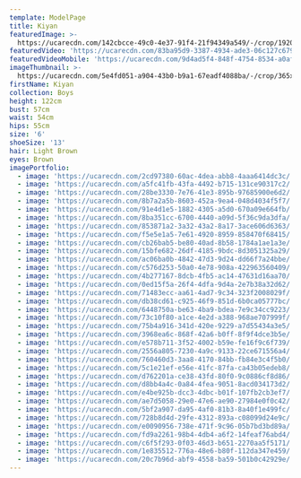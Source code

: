 ```yaml
---
template: ModelPage
title: Kiyan
featuredImage: >-
  https://ucarecdn.com/142cbcce-49c0-4e37-91f4-21f94349a549/-/crop/1920x962/0,0/-/preview/
featuredVideo: 'https://ucarecdn.com/83ba95d9-3387-4934-ade3-06c127c6790d/'
featuredVideoMobile: 'https://ucarecdn.com/9d4ad5f4-848f-4754-8534-a0aff3276759/'
imageThumbnail: >-
  https://ucarecdn.com/5e4fd051-a904-43b0-b9a1-67eadf4088ba/-/crop/365x429/135,26/-/preview/
firstName: Kiyan
collection: Boys
height: 122cm
bust: 57cm
waist: 54cm
hips: 55cm
size: '6'
shoeSize: '13'
hair: Light Brown
eyes: Brown
imagePortfolio:
  - image: 'https://ucarecdn.com/2cd97380-60ac-4dea-abb8-4aaa6414dc3c/'
  - image: 'https://ucarecdn.com/a5fc41fb-43fa-4492-b715-131ce90317c2/'
  - image: 'https://ucarecdn.com/28be3330-7e76-41e3-895b-97685900e6d2/'
  - image: 'https://ucarecdn.com/8b7a2a5b-8603-452a-9ea4-048d4034f5f7/'
  - image: 'https://ucarecdn.com/91e4d1e5-1882-4305-a5d0-670a09e664fb/'
  - image: 'https://ucarecdn.com/8ba351cc-6700-4440-a09d-5f36c9da3dfa/'
  - image: 'https://ucarecdn.com/853871a2-3a32-43a2-8a17-3ace606d6363/'
  - image: 'https://ucarecdn.com/f5e5e1a5-7e61-4920-8959-858470f68415/'
  - image: 'https://ucarecdn.com/cb26bab5-be80-40ad-8b58-1784a1ae1a3e/'
  - image: 'https://ucarecdn.com/15bfe682-26df-4185-9bdc-8d3051325a29/'
  - image: 'https://ucarecdn.com/ac06ba0b-4842-47d3-9d24-dd66f7a24bbe/'
  - image: 'https://ucarecdn.com/c576d253-50a0-4e78-908a-422963560409/'
  - image: 'https://ucarecdn.com/4b277167-8dcb-4fb5-ac14-47631d16aa70/'
  - image: 'https://ucarecdn.com/0ed15f5a-26f4-4dfa-9d4a-2e7b38a32d62/'
  - image: 'https://ucarecdn.com/71483ecc-aa61-4ad7-9c34-323f2008029f/'
  - image: 'https://ucarecdn.com/db38cd61-c925-46f9-851d-6b0ca05777bc/'
  - image: 'https://ucarecdn.com/6448750a-be63-4ba9-bdea-7e9c34cc9223/'
  - image: 'https://ucarecdn.com/73c10f80-a1ce-4e2d-a388-968ae707999f/'
  - image: 'https://ucarecdn.com/75b4a916-341d-420e-9229-a7d55434a3e5/'
  - image: 'https://ucarecdn.com/3968ea6c-868f-42a6-b0ff-8f9f4dce3b5e/'
  - image: 'https://ucarecdn.com/e578b711-3f52-4002-b59e-fe16f9c6f739/'
  - image: 'https://ucarecdn.com/2556a805-7230-4a9c-9133-22ce671556a4/'
  - image: 'https://ucarecdn.com/760460d3-3aa8-4170-84bb-fb84e3c4f5b0/'
  - image: 'https://ucarecdn.com/5c1e21ef-e56e-41fc-87fa-ca43b05edeb8/'
  - image: 'https://ucarecdn.com/d762201a-ce38-43fd-80f0-9c0886cf8d86/'
  - image: 'https://ucarecdn.com/d8bb4a4c-0a84-4fea-9051-8acd034173d2/'
  - image: 'https://ucarecdn.com/e4be925b-dcc3-4dbc-b01f-107fb2cb3ef7/'
  - image: 'https://ucarecdn.com/ae7d5058-29e0-47e6-ae90-27984e0f0c42/'
  - image: 'https://ucarecdn.com/5bf2a907-da95-4af0-81b3-8a40f1e499fc/'
  - image: 'https://ucarecdn.com/728b8d4d-29fe-4312-893a-c08099d24e9c/'
  - image: 'https://ucarecdn.com/e0090956-738e-471f-9c96-05b7bd3bd89a/'
  - image: 'https://ucarecdn.com/fd9a2261-98b4-4db4-a6f2-14feaf76abd4/'
  - image: 'https://ucarecdn.com/c6f5f293-0f03-46d3-b651-2270aa5f5171/'
  - image: 'https://ucarecdn.com/1e835512-776a-48e6-b80f-112da347e459/'
  - image: 'https://ucarecdn.com/20c7b96d-abf9-4558-ba59-501b0c42929e/'
---
```


